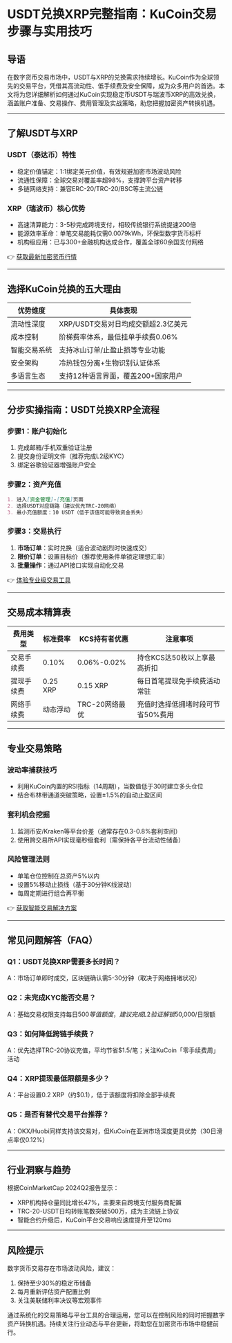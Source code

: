 # USDT兑换XRP完整指南：KuCoin交易步骤与实用技巧

## 导语

在数字货币交易市场中，USDT与XRP的兑换需求持续增长。KuCoin作为全球领先的交易平台，凭借其高流动性、低手续费及安全保障，成为众多用户的首选。本文将为您详细解析如何通过KuCoin实现稳定币USDT与瑞波币XRP的高效兑换，涵盖账户准备、交易操作、费用管理及实战策略，助您把握加密资产转换机遇。

---

## 了解USDT与XRP

### USDT（泰达币）特性
- 稳定价值锚定：1:1绑定美元价值，有效规避加密市场波动风险
- 流通性保障：全球交易对覆盖率超98%，支撑跨平台资产转移
- 多链网络支持：兼容ERC-20/TRC-20/BSC等主流公链

### XRP（瑞波币）核心优势
- 高速清算能力：3-5秒完成跨境支付，相较传统银行系统提速200倍
- 能源效率革命：单笔交易能耗仅需0.0079kWh，环保型数字货币标杆
- 机构级应用：已与300+金融机构达成合作，覆盖全球60余国支付网络

👉 [获取最新加密货币行情](https://bit.ly/okx_welcome)

---

## 选择KuCoin兑换的五大理由

| 优势维度       | 具体表现                          |
|----------------|-----------------------------------|
| 流动性深度     | XRP/USDT交易对日均成交额超2.3亿美元 |
| 成本控制       | 阶梯费率体系，最低挂单手续费0.06%  |
| 智能交易系统   | 支持冰山订单/止盈止损等专业功能     |
| 安全架构       | 冷热钱包分离+生物识别认证体系       |
| 多语言生态     | 支持12种语言界面，覆盖200+国家用户  |

---

## 分步实操指南：USDT兑换XRP全流程

### 步骤1：账户初始化
1. 完成邮箱/手机双重验证注册
2. 提交身份证明文件（推荐完成L2级KYC）
3. 绑定谷歌验证器增强账户安全

### 步骤2：资产充值
```markdown
1. 进入[资金管理]-[充值]页面
2. 选择USDT对应链路（建议优先TRC-20网络）
3. 最小充值额度：10 USDT（低于该值可能导致资金丢失）
```

### 步骤3：交易执行
1. **市场订单**：实时兑换（适合波动剧烈时快速成交）
2. **限价订单**：设置目标价（推荐使用条件单锁定理想汇率）
3. **批量操作**：通过API接口实现自动化交易

👉 [体验专业级交易工具](https://bit.ly/okx_welcome)

---

## 交易成本精算表

| 费用类型       | 标准费率       | KCS持有者优惠  | 注意事项                |
|----------------|----------------|----------------|-------------------------|
| 交易手续费     | 0.10%          | 0.06%-0.02%    | 持仓KCS达50枚以上享最高折扣 |
| 提现手续费     | 0.25 XRP       | 0.15 XRP       | 每日首笔提现免手续费活动常驻 |
| 网络手续费     | 动态浮动       | TRC-20网络最优 | 充值时选择低拥堵时段可节省50%费用 |

---

## 专业交易策略

### 波动率捕获技巧
- 利用KuCoin内置的RSI指标（14周期），当数值低于30时建立多头仓位
- 结合布林带通道突破策略，设置±1.5%的自动止盈区间

### 套利机会挖掘
1. 监测币安/Kraken等平台价差（通常存在0.3-0.8%套利空间）
2. 使用跨交易所API实现毫秒级套利（需保持各平台流动性储备）

### 风险管理法则
- 单笔仓位控制在总资产5%以内
- 设置5%移动止损线（基于30分钟K线波动）
- 每周定期进行组合再平衡

👉 [获取智能交易解决方案](https://bit.ly/okx_welcome)

---

## 常见问题解答（FAQ）

### Q1：USDT兑换XRP需要多长时间？
A：市场订单即时成交，区块链确认需5-30分钟（取决于网络拥堵状况）

### Q2：未完成KYC能否交易？
A：基础交易权限支持每日$500等值额度，建议完成L2验证解锁$50,000/日限额

### Q3：如何降低跨链手续费？
A：优先选择TRC-20协议充值，平均节省$1.5/笔；关注KuCoin「零手续费周」活动

### Q4：XRP提现最低限额是多少？
A：平台设置0.2 XRP（约$0.1），低于该额度将扣除全部手续费

### Q5：是否有替代交易平台推荐？
A：OKX/Huobi同样支持该交易对，但KuCoin在亚洲市场深度更具优势（30日滑点率仅0.12%）

---

## 行业洞察与趋势

根据CoinMarketCap 2024Q2报告显示：
- XRP机构持仓量同比增长47%，主要来自跨境支付服务商配置
- TRC-20-USDT日均转账笔数突破500万，成为主流链上协议
- 智能合约升级后，KuCoin平台交易响应速度提升至120ms

---

## 风险提示

数字货币交易存在市场波动风险，建议：
1. 保持至少30%的稳定币储备
2. 每月重新评估资产配置比例
3. 关注美联储利率决议等宏观事件

通过系统化的交易策略与平台工具的合理运用，您可以在控制风险的同时把握数字资产转换机遇。持续关注行业动态与平台更新，将助您在加密货币市场中稳健前行。